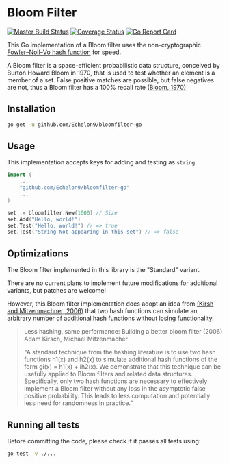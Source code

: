 Bloom Filter
============

[![Master Build Status](https://secure.travis-ci.org/Echelon9/bloomfilter-go.png?branch=master)](https://travis-ci.org/Echelon9/bloomfilter-go?branch=master)
[![Coverage Status](https://coveralls.io/repos/github/Echelon9/bloomfilter-go/badge.svg?branch=master)](https://coveralls.io/github/Echelon9/bloomfilter-go?branch=master)
[![Go Report Card](https://goreportcard.com/badge/github.com/Echelon9/bloomfilter-go)](https://goreportcard.com/report/github.com/Echelon9/bloomfilter-go)

This Go implementation of a Bloom filter uses the non-cryptographic
[Fowler–Noll–Vo hash function][1] for speed.

A Bloom filter is a space-efficient probabilistic data structure, conceived by
Burton Howard Bloom in 1970, that is used to test whether an element is a
member of a set. False positive matches are possible, but false negatives are
not, thus a Bloom filter has a 100% recall rate [(Bloom, 1970)][2]

[1]: http://isthe.com/chongo/tech/comp/fnv/
[2]: https://dx.doi.org/10.1145%2F362686.362692

## Installation

```bash
go get -u github.com/Echelon9/bloomfilter-go
```

## Usage

This implementation accepts keys for adding and testing as `string`

```go
import (
	...
	"github.com/Echelon9/bloomfilter-go"
	...
)

set := bloomfilter.New(1000) // Size
set.Add("Hello, world!")
set.Test("Hello, world!") // => true
set.Test("String Not-appearing-in-this-set") // => false
```

## Optimizations

The Bloom filter implemented in this library is the "Standard" variant.

There are no current plans to implement future modifications for additional
variants, but patches are welcome!

However, this Bloom filter implementation does adopt an idea from
[(Kirsh and Mitzenmachner, 2006)][3] that two hash functions can simulate an
arbitrary number of additional hash functions without losing functionality. 

>   Less hashing, same performance: Building a better bloom filter (2006)
>   Adam Kirsch, Michael Mitzenmacher
>
>   "A standard technique from the hashing literature is to use two hash functions h1(x)
>   and h2(x) to simulate additional hash functions of the form gi(x) = h1(x) + ih2(x).
>   We demonstrate that this technique can be usefully applied to Bloom filters and
>   related data structures. Specifically, only two hash functions are necessary to
>   effectively implement a Bloom filter without any loss in the asymptotic false
>   positive  probability. This leads to less computation and potentially less need
>   for randomness in practice."

[3]: http://citeseerx.ist.psu.edu/viewdoc/summary?doi=10.1.1.152.579

## Running all tests

Before committing the code, please check if it passes all tests using:
```bash
go test -v ./...
```